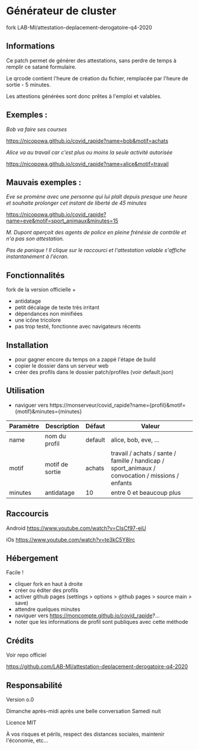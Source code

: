 
# Générateur de cluster

fork LAB-MI/attestation-deplacement-derogatoire-q4-2020


## Informations

Ce patch permet de générer des attestations, sans perdre de temps à remplir ce satané formulaire.

Le qrcode contient l'heure de création du fichier, remplacée par l'heure de sortie - 5 minutes.

Les attestions générées sont donc prêtes à l'emploi et valables.


## Exemples :

*Bob va faire ses courses*

https://nicopowa.github.io/covid_rapide?name=bob&motif=achats


*Alice va au travail car c'est plus ou moins la seule activité autorisée*

https://nicopowa.github.io/covid_rapide?name=alice&motif=travail


## Mauvais exemples :

*Eve se promène avec une personne qui lui plaît depuis presque une heure
et souhaite prolonger cet instant de liberté de 45 minutes*

https://nicopowa.github.io/covid_rapide?name=eve&motif=sport_animaux&minutes=15


*M. Dupont aperçoit des agents de police en pleine frénésie de contrôle et n'a pas son attestation.*

*Pas de panique ! Il clique sur le raccourci et l'attestation valable s'affiche instantanément à l'écran.*


## Fonctionnalités

fork de la version officielle +

- antidatage
- petit décalage de texte très irritant
- dépendances non minifiées
- une icône tricolore
- pas trop testé, fonctionne avec navigateurs récents


## Installation

- pour gagner encore du temps on a zappé l'étape de build
- copier le dossier dans un serveur web
- créer des profils dans le dossier patch/profiles (voir default.json)


## Utilisation

- naviguer vers https://monserveur/covid_rapide?name={profil}&motif={motif}&minutes={minutes}

|Paramètre|Description|Défaut|Valeur|
|--|--|--|--|
|name|nom du profil|default|alice, bob, eve, ...
|motif|motif de sortie|achats|travail / achats / sante / famille / handicap / sport_animaux / convocation / missions / enfants|
|minutes|antidatage|10|entre 0 et beaucoup plus


## Raccourcis

Android
https://www.youtube.com/watch?v=CIsCf97-eiU


iOs
https://www.youtube.com/watch?v=te3kC5Y8lrc


## Hébergement

Facile !

- cliquer fork en haut à droite
- créer ou éditer des profils
- activer github pages (settings > options > github pages > source main > save)
- attendre quelques minutes
- naviguer vers https://moncompte.github.io/covid_rapide?...
- noter que les informations de profil sont publiques avec cette méthode


## Crédits

Voir repo officiel

https://github.com/LAB-MI/attestation-deplacement-derogatoire-q4-2020

## Responsabilité

Version o.0

Dimanche après-midi après une belle conversation Samedi nuit

Licence MIT

À vos risques et périls, respect des distances sociales, maintenir l'économie, etc...